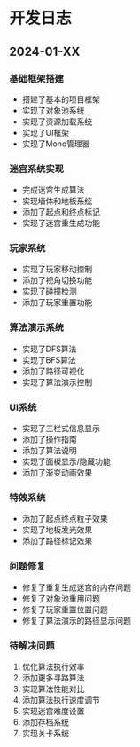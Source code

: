 # 开发日志

## 2024-01-XX

### 基础框架搭建
- 搭建了基本的项目框架
- 实现了对象池系统
- 实现了资源加载系统
- 实现了UI框架
- 实现了Mono管理器

### 迷宫系统实现
- 完成迷宫生成算法
- 实现墙体和地板系统
- 添加了起点和终点标记
- 实现了迷宫重生成功能

### 玩家系统
- 实现了玩家移动控制
- 添加了视角切换功能
- 实现了碰撞检测
- 添加了玩家重置功能

### 算法演示系统
- 实现了DFS算法
- 实现了BFS算法
- 添加了路径可视化
- 实现了算法演示控制

### UI系统
- 实现了三栏式信息显示
- 添加了操作指南
- 添加了算法说明
- 实现了面板显示/隐藏功能
- 添加了渐变动画效果

### 特效系统
- 添加了起点终点粒子效果
- 实现了地板发光效果
- 添加了路径标记效果

### 问题修复
- 修复了重复生成迷宫的内存问题
- 修复了对象池重用问题
- 修复了玩家重置位置问题
- 修复了算法演示的路径显示问题

### 待解决问题
1. 优化算法执行效率
2. 添加更多寻路算法
3. 实现算法性能对比
4. 添加算法执行速度调节
5. 实现迷宫难度设置
6. 添加存档系统
7. 实现关卡系统

